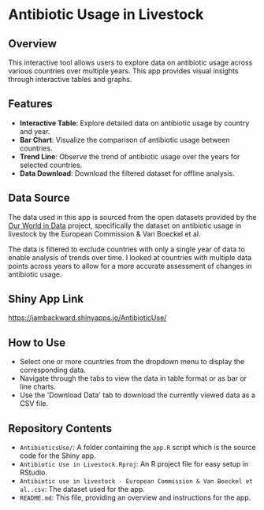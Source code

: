 # Antibiotic Usage in Livestock

## Overview
This interactive tool allows users to explore data on antibiotic usage across various countries over multiple years. This app provides visual insights through interactive tables and graphs.

## Features
- **Interactive Table**: Explore detailed data on antibiotic usage by country and year.
- **Bar Chart**: Visualize the comparison of antibiotic usage between countries.
- **Trend Line**: Observe the trend of antibiotic usage over the years for selected countries.
- **Data Download**: Download the filtered dataset for offline analysis.

## Data Source
The data used in this app is sourced from the open datasets provided by the [Our World in Data](https://ourworldindata.org/antibiotic-use-in-livestock) project, specifically the dataset on antibiotic usage in livestock by the European Commission & Van Boeckel et al.

The data is filtered to exclude countries with only a single year of data to enable analysis of trends over time. I looked at countries with multiple data points across years to allow for a more accurate assessment of changes in antibiotic usage.

## Shiny App Link
https://jambackward.shinyapps.io/AntibioticUse/

## How to Use
- Select one or more countries from the dropdown menu to display the corresponding data.
- Navigate through the tabs to view the data in table format or as bar or line charts.
- Use the 'Download Data' tab to download the currently viewed data as a CSV file.

## Repository Contents
- `AntibioticsUse/`: A folder containing the `app.R` script which is the source code for the Shiny app.
- `Antibiotic Use in Livestock.Rproj`: An R project file for easy setup in RStudio.
- `Antibiotic use in livestock - European Commission & Van Boeckel et al..csv`: The dataset used for the app.
- `README.md`: This file, providing an overview and instructions for the app.
